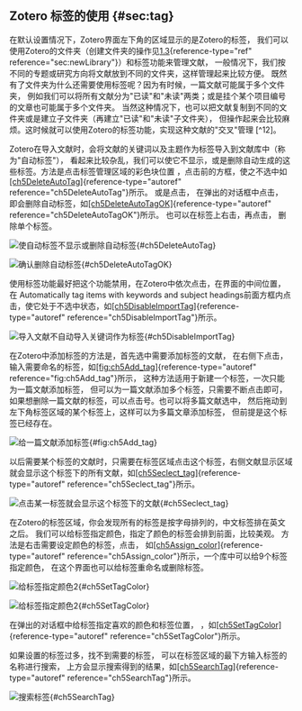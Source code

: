 ## Zotero 标签的使用 {#sec:tag}

在默认设置情况下，Zotero界面左下角的区域显示的是Zotero的标签， 我们可以使用Zotero的文件夹（创建文件夹的操作见[1.3](#sec:newLibrary){reference-type="ref" reference="sec:newLibrary"}）和标签功能来管理文献， 一般情况下，我们按不同的专题或研究方向将文献放到不同的文件夹，这样管理起来比较方便。 既然有了文件夹为什么还需要使用标签呢？因为有时候，一篇文献可能属于多个文件夹， 例如我们可以将所有文献分为"已读"和"未读"两类；或是挂个某个项目编号的文章也可能属于多个文件夹。 当然这种情况下，也可以把文献复制到不同的文件夹或是建立子文件夹（再建立"已读"和"未读"子文件夹）， 但操作起来会比较麻烦。这时候就可以使用Zotero的标签功能，实现这种文献的"交叉"管理 [^12]。

Zotero在导入文献时，会将文献的关键词以及主题作为标签导入到文献库中（称为"自动标签"）， 看起来比较杂乱，我们可以使它不显示，或是删除自动生成的这些标签。方法是点击标签管理区域的彩色块位置 ，点击前的方框，使之不选中如[\[ch5DeleteAutoTag\]](#ch5DeleteAutoTag){reference-type="autoref" reference="ch5DeleteAutoTag"}所示。 或是点击， 在弹出的对话框中点击， 即会删除自动标签，如[\[ch5DeleteAutoTagOK\]](#ch5DeleteAutoTagOK){reference-type="autoref" reference="ch5DeleteAutoTagOK"}所示。 也可以在标签上右击，再点击， 删除单个标签。

![使自动标签不显示或删除自动标签](ch5DeleteAutoTag){#ch5DeleteAutoTag}

![确认删除自动标签](ch5DeleteAutoTagOK){#ch5DeleteAutoTagOK}

使用标签功能最好把这个功能禁用，在Zotero中依次点击，在界面的中间位置，在 Automatically tag items with keywords and subject headings前面方框内点击，使它处于不选中状态，如[\[ch5DisableImportTag\]](#ch5DisableImportTag){reference-type="autoref" reference="ch5DisableImportTag"}所示。

![导入文献不自动导入关键词作为标签](ch5DisableImportTag){#ch5DisableImportTag}

在Zotero中添加标签的方法是，首先选中需要添加标签的文献， 在右侧下点击， 输入需要命名的标签，如[\[fig:ch5Add_tag\]](#fig:ch5Add_tag){reference-type="autoref" reference="fig:ch5Add_tag"}所示， 这种方法适用于新建一个标签，一次只能为一篇文献添加标签， 但可以为一篇文献添加多个标签，只需要不断点击即可， 如果想删除一篇文献的标签，可以点击号。也可以将多篇文献选中， 然后拖动到左下角标签区域的某个标签上，这样可以为多篇文章添加标签， 但前提是这个标签已经存在。

![给一篇文献添加标签](ch5Add_tag){#fig:ch5Add_tag}

以后需要某个标签的文献时，只需要在标签区域点击这个标签，右侧文献显示区域就会显示这个标签下的所有文献，如[\[ch5Seclect_tag\]](#ch5Seclect_tag){reference-type="autoref" reference="ch5Seclect_tag"}所示。

![点击某一标签就会显示这个标签下的文献](ch5Seclect_tag){#ch5Seclect_tag}

在Zotero的标签区域，你会发现所有的标签是按字母排列的，中文标签排在英文之后。 我们可以给标签指定颜色，指定了颜色的标签会排到前面，比较美观。 方法是右击需要设定颜色的标签，点击， 如[\[ch5Assign_color\]](#ch5Assign_color){reference-type="autoref" reference="ch5Assign_color"}所示，一个库中可以给9个标签指定颜色， 在这个界面也可以给标签重命名或删除标签。

![给标签指定颜色2](ch5Assign_color){#ch5SetTagColor}

![给标签指定颜色2](ch5SetTagColor){#ch5SetTagColor}

在弹出的对话框中给标签指定喜欢的颜色和标签位置， ，如[\[ch5SetTagColor\]](#ch5SetTagColor){reference-type="autoref" reference="ch5SetTagColor"}所示。

如果设置的标签过多，找不到需要的标签， 可以在标签区域的最下方输入标签的名称进行搜索， 上方会显示搜索得到的结果，如[\[ch5SearchTag\]](#ch5SearchTag){reference-type="autoref" reference="ch5SearchTag"}所示。

![搜索标签](ch5SearchTag){#ch5SearchTag}

